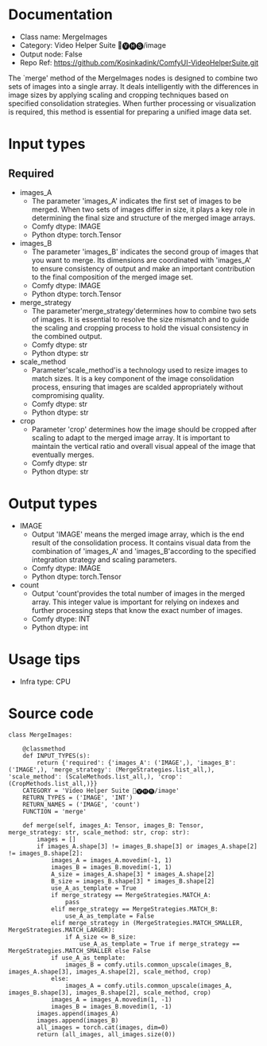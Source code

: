 # Documentation
- Class name: MergeImages
- Category: Video Helper Suite 🎥🅥🅗🅢/image
- Output node: False
- Repo Ref: https://github.com/Kosinkadink/ComfyUI-VideoHelperSuite.git

The `merge' method of the MergeImages nodes is designed to combine two sets of images into a single array. It deals intelligently with the differences in image sizes by applying scaling and cropping techniques based on specified consolidation strategies. When further processing or visualization is required, this method is essential for preparing a unified image data set.

# Input types
## Required
- images_A
    - The parameter 'images_A' indicates the first set of images to be merged. When two sets of images differ in size, it plays a key role in determining the final size and structure of the merged image arrays.
    - Comfy dtype: IMAGE
    - Python dtype: torch.Tensor
- images_B
    - The parameter 'images_B' indicates the second group of images that you want to merge. Its dimensions are coordinated with 'images_A' to ensure consistency of output and make an important contribution to the final composition of the merged image set.
    - Comfy dtype: IMAGE
    - Python dtype: torch.Tensor
- merge_strategy
    - The parameter'merge_strategy'determines how to combine two sets of images. It is essential to resolve the size mismatch and to guide the scaling and cropping process to hold the visual consistency in the combined output.
    - Comfy dtype: str
    - Python dtype: str
- scale_method
    - Parameter'scale_method'is a technology used to resize images to match sizes. It is a key component of the image consolidation process, ensuring that images are scalded appropriately without compromising quality.
    - Comfy dtype: str
    - Python dtype: str
- crop
    - Parameter 'crop' determines how the image should be cropped after scaling to adapt to the merged image array. It is important to maintain the vertical ratio and overall visual appeal of the image that eventually merges.
    - Comfy dtype: str
    - Python dtype: str

# Output types
- IMAGE
    - Output 'IMAGE' means the merged image array, which is the end result of the consolidation process. It contains visual data from the combination of 'images_A' and 'images_B'according to the specified integration strategy and scaling parameters.
    - Comfy dtype: IMAGE
    - Python dtype: torch.Tensor
- count
    - Output 'count'provides the total number of images in the merged array. This integer value is important for relying on indexes and further processing steps that know the exact number of images.
    - Comfy dtype: INT
    - Python dtype: int

# Usage tips
- Infra type: CPU

# Source code
```
class MergeImages:

    @classmethod
    def INPUT_TYPES(s):
        return {'required': {'images_A': ('IMAGE',), 'images_B': ('IMAGE',), 'merge_strategy': (MergeStrategies.list_all,), 'scale_method': (ScaleMethods.list_all,), 'crop': (CropMethods.list_all,)}}
    CATEGORY = 'Video Helper Suite 🎥🅥🅗🅢/image'
    RETURN_TYPES = ('IMAGE', 'INT')
    RETURN_NAMES = ('IMAGE', 'count')
    FUNCTION = 'merge'

    def merge(self, images_A: Tensor, images_B: Tensor, merge_strategy: str, scale_method: str, crop: str):
        images = []
        if images_A.shape[3] != images_B.shape[3] or images_A.shape[2] != images_B.shape[2]:
            images_A = images_A.movedim(-1, 1)
            images_B = images_B.movedim(-1, 1)
            A_size = images_A.shape[3] * images_A.shape[2]
            B_size = images_B.shape[3] * images_B.shape[2]
            use_A_as_template = True
            if merge_strategy == MergeStrategies.MATCH_A:
                pass
            elif merge_strategy == MergeStrategies.MATCH_B:
                use_A_as_template = False
            elif merge_strategy in (MergeStrategies.MATCH_SMALLER, MergeStrategies.MATCH_LARGER):
                if A_size <= B_size:
                    use_A_as_template = True if merge_strategy == MergeStrategies.MATCH_SMALLER else False
            if use_A_as_template:
                images_B = comfy.utils.common_upscale(images_B, images_A.shape[3], images_A.shape[2], scale_method, crop)
            else:
                images_A = comfy.utils.common_upscale(images_A, images_B.shape[3], images_B.shape[2], scale_method, crop)
            images_A = images_A.movedim(1, -1)
            images_B = images_B.movedim(1, -1)
        images.append(images_A)
        images.append(images_B)
        all_images = torch.cat(images, dim=0)
        return (all_images, all_images.size(0))
```